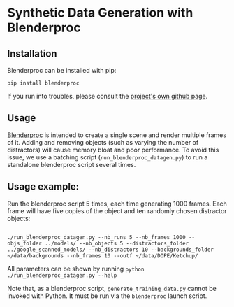 # Synthetic Data Generation with Blenderproc

## Installation
Blenderproc can be installed with pip:
```
pip install blenderproc
```
If you run into troubles, please consult the [project's own github page](https://github.com/DLR-RM/BlenderProc).


## Usage

[Blenderproc](https://github.com/DLR-RM/BlenderProc) is intended to create a single scene and render multiple frames of it. Adding and removing objects (such as varying the number of distractors) will cause memory bloat and poor performance.  To avoid this issue, we use a batching script (`run_blenderproc_datagen.py`) to run a standalone blenderproc script several times.



## Usage example:

Run the blenderproc script 5 times, each time generating 1000 frames. Each frame will have five copies of the object and ten randomly chosen distractor objects:
```

./run_blenderproc_datagen.py --nb_runs 5 --nb_frames 1000 --objs_folder ../models/ --nb_objects 5 --distractors_folder ../google_scanned_models/ --nb_distractors 10 --backgrounds_folder ~/data/backgrounds --nb_frames 10 --outf ~/data/DOPE/Ketchup/
```

All parameters can be shown by running `python ./run_blenderproc_datagen.py --help`

Note that, as a blenderproc script, `generate_training_data.py` cannot be invoked with Python. It must be run via the `blenderproc` launch script.  